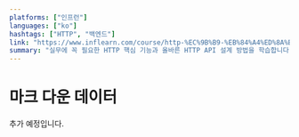 ```yaml
---
platforms: ["인프런"]
languages: ["ko"]
hashtags: ["HTTP", "백엔드"]
link: "https://www.inflearn.com/course/http-%EC%9B%B9-%EB%84%A4%ED%8A%B8%EC%9B%8C%ED%81%AC"
summary: "실무에 꼭 필요한 HTTP 핵심 기능과 올바른 HTTP API 설계 방법을 학습합니다."
---
```


# 마크 다운 데이터

추가 예정입니다.
